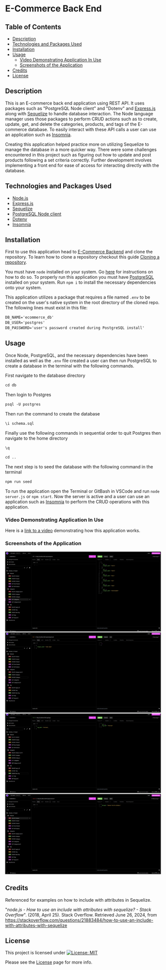 # E-Commerce Back End

## Table of Contents

- [Description](#description)
- [Technologies and Packages Used](#technologies-and-packages-used)
- [Installation](#installation)
- [Usage](#usage)
  - [Video Demonstrating Application In Use](#video-demonstrating-application-in-use)
  - [Screenshots of the Application](#screenshots-of-the-application)
- [Credits](#credits)
- [License](#license)

## Description

This is an E-commerce back end application using REST API. It uses packages such as "PostgreSQL Node client" and "Dotenv" and [Express.js](https://expressjs.com/) along with [Sequelize](https://sequelize.org/) to handle database interaction. The Node language manager uses those packages to perform CRUD actions such as to create, update, get, and delete the categories, products, and tags of the E-commerce database. To easily interact with these API calls a user can use an application such as [Insomnia](https://insomnia.rest/).

Creating this application helped practice more on utilizing Sequelize to manage the database in a more quicker way. There were some challenges encountered in this project such as figuring out how to update and post products following a set criteria correctly. Further development involves implementing a front end for ease of access for interacting directly with the database.

## Technologies and Packages Used

- [Node.js](https://nodejs.org/en)
- [Express.js](https://expressjs.com/)
- [Sequelize](https://sequelize.org/)
- [PostgreSQL Node client](https://www.npmjs.com/package/pg)
- [Dotenv](https://www.npmjs.com/package/dotenv)
- [Insomnia](https://insomnia.rest/)
  
## Installation

First to use this application head to [E-Commerce Backend](https://github.com/EXCervantes/e-commerce-backend) and clone the repository. To learn how to clone a repository checkout this guide [Cloning a repository](https://docs.github.com/en/repositories/creating-and-managing-repositories/cloning-a-repository).

You must have `node` installed on your system. Go [here](https://nodejs.org/en/learn/getting-started/how-to-install-nodejs) for instructions on how to do so. To properly run this application you must have [PostgreSQL](https://www.postgresql.org/) installed on your system. Run `npm i` to install the necessary dependencies onto your system.

This application utilizes a package that requires a file named `.env` to be created on the user's native system in the root directory of the cloned repo. The following lines must exist in this file:

```md
DB_NAME='ecommerce_db'
DB_USER='postgres'
DB_PASSWORD='user's password created during PostgreSQL install'
```

## Usage

Once Node, PostgreSQL, and the necessary dependencies have been installed as well as the `.env` file created a user can then run PostgreSQL to create a database in the terminal with the following commands.

First navigate to the database directory

```md
cd db
```

Then login to Postgres

```md
psql -U postgres
```

Then run the command to create the database

```md
\i schema.sql
```

Finally use the following commands in sequential order to quit Postgres then navigate to the home directory

```md
\q
```

```md
cd ..
```

The next step is to seed the database with the following command in the terminal

```md
npm run seed
```

To run the application open the Terminal or GitBash in VSCode and run `node server.js` or `npm start`. Now the server is active and a user can use an application such as [Insomnia](https://insomnia.rest/) to perform the CRUD operations with this application.

### Video Demonstrating Application In Use

Here is a [link to a video](https://drive.google.com/file/d/1_O4EFcm3EWi8YgnUyWq1tvCtk_1MGdeW/view) demonstrating how this application works.

### Screenshots of the Application

![GET](assets/images/ecommercebackendscreen1.jpg)
![PUT](assets/images/ecommercebackendscreen2.jpg)
![POST](assets/images/ecommercebackendscreen3.jpg)
![DELETE](assets/images/ecommercebackendscreen4.jpg)

## Credits

Referenced for examples on how to include with attributes in Sequelize.

"_node.js - How to use an include with attributes with sequelize? - Stack Overflow_". (2018, April 25). Stack Overflow. Retrieved June 26, 2024, from https://stackoverflow.com/questions/21883484/how-to-use-an-include-with-attributes-with-sequelize
  
## License

This project is licensed under [![License: MIT](https://img.shields.io/badge/License-MIT-yellow.svg)](https://opensource.org/licenses/MIT)

Please see the [License](https://opensource.org/licenses/MIT) page for more info.
